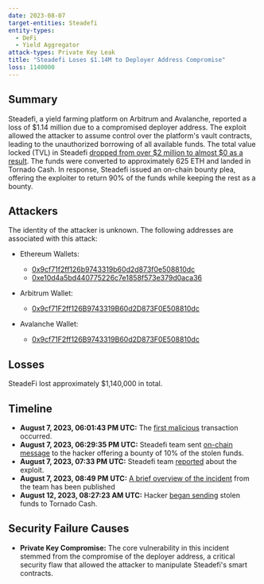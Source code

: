 ```yaml
---
date: 2023-08-07
target-entities: Steadefi
entity-types:
  - DeFi
  - Yield Aggregator
attack-types: Private Key Leak
title: "Steadefi Loses $1.14M to Deployer Address Compromise"
loss: 1140000
---
```


## Summary

Steadefi, a yield farming platform on Arbitrum and Avalanche, reported a loss of $1.14 million due to a compromised deployer address. The exploit allowed the attacker to assume control over the platform's vault contracts, leading to the unauthorized borrowing of all available funds. The total value locked (TVL) in Steadefi [dropped from over $2 million to almost $0 as a result](https://defillama.com/protocol/steadefi). The funds were converted to approximately 625 ETH and landed in Tornado Cash. In response, Steadefi issued an on-chain bounty plea, offering the exploiter to return 90% of the funds while keeping the rest as a bounty.

## Attackers

The identity of the attacker is unknown. The following addresses are associated with this attack:

- Ethereum Wallets:
  - [0x9cf71f2ff126b9743319b60d2d873f0e508810dc](https://etherscan.io/address/0x9cf71f2ff126b9743319b60d2d873f0e508810dc)
  - [0xe10d4a5bd440775226c7e1858f573e379d0aca36](https://etherscan.io/address/0xe10d4a5bd440775226c7e1858f573e379d0aca36)

- Arbitrum Wallet:
  - [0x9cf71F2ff126B9743319B60d2D873F0E508810dc](https://arbiscan.io/address/0x9cf71F2ff126B9743319B60d2D873F0E508810dc)

- Avalanche Wallet:
  - [0x9cf71F2ff126B9743319B60d2D873F0E508810dc](https://snowtrace.io/address/0x9cf71F2ff126B9743319B60d2D873F0E508810dc)

## Losses

SteadeFi lost approximately $1,140,000 in total.

## Timeline

- **August 7, 2023, 06:01:43 PM UTC:** The [first malicious](https://arbiscan.io/tx/0x64490459485bf290ef00b360d3ea943fc56bcb364852ac482b772829cf09cad9) transaction occurred.
- **August 7, 2023, 06:29:35 PM UTC:** Steadefi team sent [on-chain message](https://etherscan.io/tx/0xdfc31c31e07f9007a15680e9c98a4d523cc440d4349515cebf22196086c889d4) to the hacker offering a bounty of 10% of the stolen funds. 
- **August 7, 2023, 07:33 PM UTC:** Steadefi team [reported](https://twitter.com/steadefi/status/1688619454178144264) about the exploit.
- **August 7, 2023, 08:49 PM UTC:** [A brief overview of the incident](https://twitter.com/steadefi/status/1688638572608552960) from the team has been published 
- **August 12, 2023, 08:27:23 AM UTC:** Hacker [began sending](https://etherscan.io/tx/0x06d5f3d5087615d64fa5051f4e5b5c2717345d9d3e68dcb3a7ff90b3bde539ef) stolen funds to Tornado Cash.

## Security Failure Causes

- **Private Key Compromise:** The core vulnerability in this incident stemmed from the compromise of the deployer address, a critical security flaw that allowed the attacker to manipulate Steadefi's smart contracts.
